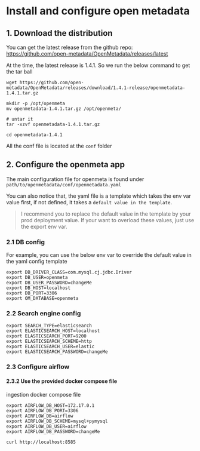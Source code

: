 # Install and configure open metadata

## 1. Download the distribution

You can get the latest release from the github repo: https://github.com/open-metadata/OpenMetadata/releases/latest

At the time, the latest release is 1.4.1. So we run the below command to get the tar ball

```shell
wget https://github.com/open-metadata/OpenMetadata/releases/download/1.4.1-release/openmetadata-1.4.1.tar.gz

mkdir -p /opt/openmeta
mv openmetadata-1.4.1.tar.gz /opt/openmeta/

# untar it
tar -xzvf openmetadata-1.4.1.tar.gz

cd openmetadata-1.4.1

```

All the conf file is located at the `conf` folder

## 2. Configure the openmeta app

The main configuration file for openmeta is found under `path/to/openmetadata/conf/openmetadata.yaml` 

You can also notice that, the yaml file is a template which takes the env var value first, if not defined, it takes
a `default value in the template`. 

> I recommend you to replace the default value in the template by your prod deployment value. If your want to overload
> these values, just use the export env var.

### 2.1 DB config

For example, you can use the below env var to override the default value in the yaml config template

```shell
export DB_DRIVER_CLASS=com.mysql.cj.jdbc.Driver
export DB_USER=openmeta
export DB_USER_PASSWORD=changeMe
export DB_HOST=localhost
export DB_PORT=3306
export OM_DATABASE=openmeta
```

### 2.2 Search engine config

```shell
export SEARCH_TYPE=elasticsearch
export ELASTICSEARCH_HOST=localhost
export ELASTICSEARCH_PORT=9200
export ELASTICSEARCH_SCHEME=http
export ELASTICSEARCH_USER=elastic
export ELASTICSEARCH_PASSWORD=changeMe
```

### 2.3 Configure airflow


#### 2.3.2 Use the provided docker compose file 
 ingestion docker compose file

```shell
export AIRFLOW_DB_HOST=172.17.0.1
export AIRFLOW_DB_PORT=3306
export AIRFLOW_DB=airflow
export AIRFLOW_DB_SCHEME=mysql+pymysql
export AIRFLOW_DB_USER=airflow
export AIRFLOW_DB_PASSWORD=changeMe

```

```shell
curl http://localhost:8585 
```